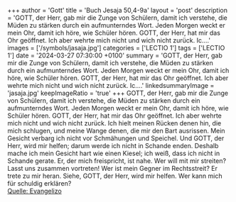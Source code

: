 +++
author = 'Gott'
title = 'Buch Jesaja 50,4-9a'
layout = 'post'
description = 'GOTT, der Herr, gab mir die Zunge von Schülern, damit ich verstehe, die Müden zu stärken durch ein aufmunterndes Wort. Jeden Morgen weckt er mein Ohr, damit ich höre, wie Schüler hören. GOTT, der Herr, hat mir das Ohr geöffnet. Ich aber wehrte mich nicht und wich nicht zurück. Ic....'
images = ['/symbols/jasaja.jpg']
categories = ['LECTIO 1']
tags = ['LECTIO 1']
date = '2024-03-27 07:30:00 +0100'
summary = 'GOTT, der Herr, gab mir die Zunge von Schülern, damit ich verstehe, die Müden zu stärken durch ein aufmunterndes Wort. Jeden Morgen weckt er mein Ohr, damit ich höre, wie Schüler hören. GOTT, der Herr, hat mir das Ohr geöffnet. Ich aber wehrte mich nicht und wich nicht zurück. Ic....'
linkedsummaryImage = 'jasaja.jpg'
keepImageRatio = 'true'
+++
GOTT, der Herr, gab mir die Zunge von Schülern, damit ich verstehe, die Müden zu stärken durch ein aufmunterndes Wort. Jeden Morgen weckt er mein Ohr, damit ich höre, wie Schüler hören.
GOTT, der Herr, hat mir das Ohr geöffnet. Ich aber wehrte mich nicht und wich nicht zurück.
Ich hielt meinen Rücken denen hin, die mich schlugen, und meine Wange denen, die mir den Bart ausrissen.<!--more--> Mein Gesicht verbarg ich nicht vor Schmähungen und Speichel.
Und GOTT, der Herr, wird mir helfen; darum werde ich nicht in Schande enden. Deshalb mache ich mein Gesicht hart wie einen Kiesel; ich weiß, dass ich nicht in Schande gerate.
Er, der mich freispricht, ist nahe. Wer will mit mir streiten? Lasst uns zusammen vortreten! Wer ist mein Gegner im Rechtsstreit? Er trete zu mir heran.
Siehe, GOTT, der Herr, wird mir helfen. Wer kann mich für schuldig erklären?<br> [Quelle: Evangelizo](https://evangeliumtagfuertag.org/DE/gospel)